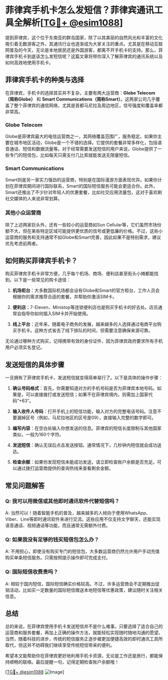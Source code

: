 # 菲律宾手机卡怎么发短信？菲律宾通讯工具全解析[[TG💪+ @esim1088](https://t.me/s/esim1088)]

提到菲律宾，这个位于东南亚的群岛国家，除了以其美丽的自然风光和丰富的文化吸引着无数游客之外，其通讯行业也逐渐成为大家关注的重点。尤其是在移动互联网普及的今天，无论是本地居民还是外国游客，都离不开手机卡的支持。那么，菲律宾手机卡到底该怎么发短信呢？这篇文章将带你深入了解菲律宾的通讯系统以及如何高效地使用手机卡。

## 菲律宾手机卡的种类与选择

在菲律宾，手机卡的选择其实并不复杂，主要有两大运营商：**Globe Telecom（简称Globe）** 和 **Smart Communications（简称Smart）**。这两家公司几乎覆盖了整个菲律宾的通信网络，尤其是首都马尼拉及周边地区，信号强度和覆盖率都非常高。

### Globe Telecom

Globe是菲律宾最大的电信运营商之一，其网络覆盖范围广，服务稳定。如果你主要在城市地区活动，Globe是一个不错的选择。它提供的套餐非常多样化，包括语音通话、短信和数据流量等。对于经常需要发送短信的用户来说，Globe提供了一些专门的短信包，比如每天只需支付几比索就能发送无限量短信。

### Smart Communications

Smart则是另一家实力强劲的运营商，特别是在国际漫游方面表现优异。如果你计划在菲律宾期间进行国际联系，Smart的国际短信服务可能会更适合你。此外，Smart还推出了不少针对年轻人的优惠套餐，比如社交应用流量包，这对于喜欢刷社交媒体的人来说非常划算。

### 其他小众运营商

除了上述两家巨头外，还有一些较小的运营商如Sun Cellular等，它们虽然市场份额不大，但在某些特定区域可能提供更优质的信号或更低廉的价格。不过，这些小运营商的服务和支持通常不如Globe和Smart完善，因此如果不是特别需求，建议优先考虑前两者。

## 如何购买菲律宾手机卡？

购买菲律宾手机卡非常方便，几乎每个机场、商场、便利店甚至街头小摊都能找到。以下是一些常见的购卡途径：

1. **机场柜台**：大多数国际机场都会设有Globe和Smart的官方柜台，工作人员会根据你的需求推荐合适的套餐，并帮助你激活SIM卡。
   
2. **便利店**：7-Eleven、Ministop等连锁便利店也是购买手机卡的好去处。店员通常会指导你如何插入SIM卡并开始使用。

3. **线上平台**：近年来，随着电子商务的发展，越来越多的人选择通过电商平台购买手机卡。这种方式省去了线下排队的时间，但需要注意确保来源可靠。

无论通过哪种方式购买，记得携带有效的身份证件，因为菲律宾政府要求所有手机用户必须实名登记。

## 发送短信的具体步骤

一旦拥有了菲律宾手机卡，发送短信就变得简单易行了。以下是具体的操作步骤：

1. **确认号码格式**：首先，你需要知道对方的手机号码是否为菲律宾本地号码。如果是，可以直接拨打或发送短信；如果不在菲律宾境内，则需加上国家代码“+63”。

2. **输入收件人号码**：打开手机上的短信功能，输入对方的完整电话号码。注意不要漏掉区号（例如，马尼拉地区的区号是09），直接输入完整的数字即可。

3. **编写内容**：在空白处输入你想发送的信息。菲律宾的短信长度限制与其他国家类似，一般为160个字符。

4. **发送短信**：确认无误后点击发送按钮。通常情况下，几秒钟内短信就会成功送达。

5. **检查余额**：如果你发现短信未能成功发送，请立即检查账户余额是否充足。可以通过拨打运营商提供的查询热线来查看剩余金额。

## 常见问题解答

### Q: 我可以用微信或其他即时通讯软件代替短信吗？
A: 当然可以！随着智能手机的普及，越来越多的人倾向于使用WhatsApp、Viber、Line等即时通讯软件来进行交流。这些应用不仅支持文字聊天，还能实现语音通话、视频通话等功能，而且通常无需额外付费。

### Q: 如果我没有足够的钱买短信包怎么办？
A: 不用担心，即使没有购买专门的短信包，大多数运营商仍然允许用户手动充值购买单条短信服务。只需按照提示操作即可完成支付。

### Q: 国际短信收费贵吗？
A: 相较于国内短信，国际短信确实价格较高。不过，许多运营商会不定期推出促销活动，比如买一定数量的国际短信赠送本地短信等优惠政策，建议随时关注相关信息。

## 总结

总的来说，在菲律宾使用手机卡发送短信并不是什么难事。只要选择了适合自己的运营商和服务套餐，再加上正确的操作方法，就能轻松实现随时随地沟通的愿望。当然，随着科技的进步，传统的短信服务正逐步被更加便捷高效的即时通讯工具所取代，但这并不妨碍我们继续享受传统短信带来的便利。

希望本文能帮助你在菲律宾更好地利用手机卡资源，无论是工作还是旅行，都能保持顺畅的联络。最后提醒一句，记得定期检查账户余额哦！

[[TG💪+ @esim1088](https://t.me/s/esim1088) ![Image](https://i.postimg.cc/4NQfJmqS/Snipaste-2025-05-13-00-14-12.png)]